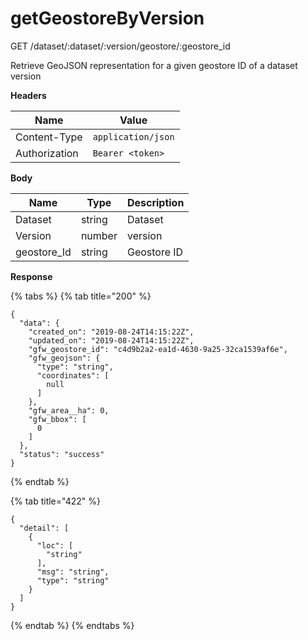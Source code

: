 # getGeostoreByVersion

GET /dataset/:dataset/:version/geostore/:geostore\_id

Retrieve GeoJSON representation for a given geostore ID of a dataset version

**Headers**

| Name          | Value              |
| ------------- | ------------------ |
| Content-Type  | `application/json` |
| Authorization | `Bearer <token>`   |

**Body**

| Name         | Type   | Description |
| ------------ | ------ | ----------- |
| Dataset      | string | Dataset     |
| Version      | number | version     |
| geostore\_Id | string | Geostore ID |

**Response**

{% tabs %}
{% tab title="200" %}
```
{
  "data": {
    "created_on": "2019-08-24T14:15:22Z",
    "updated_on": "2019-08-24T14:15:22Z",
    "gfw_geostore_id": "c4d9b2a2-ea1d-4630-9a25-32ca1539af6e",
    "gfw_geojson": {
      "type": "string",
      "coordinates": [
        null
      ]
    },
    "gfw_area__ha": 0,
    "gfw_bbox": [
      0
    ]
  },
  "status": "success"
}
```
{% endtab %}

{% tab title="422" %}
```
{
  "detail": [
    {
      "loc": [
        "string"
      ],
      "msg": "string",
      "type": "string"
    }
  ]
}
```
{% endtab %}
{% endtabs %}
